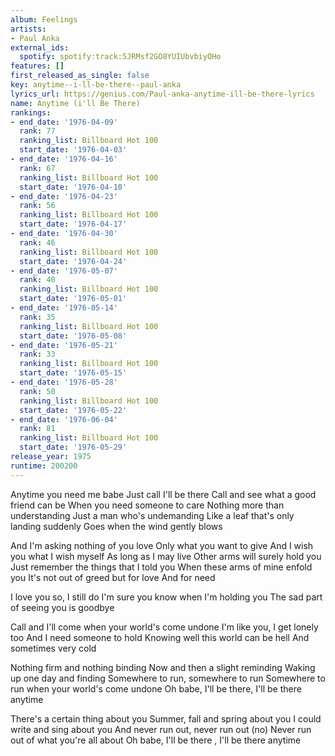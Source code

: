 ```yaml
---
album: Feelings
artists:
- Paul Anka
external_ids:
  spotify: spotify:track:5JRMsf2GO8YUIUbvbiyOHo
features: []
first_released_as_single: false
key: anytime--i-ll-be-there--paul-anka
lyrics_url: https://genius.com/Paul-anka-anytime-ill-be-there-lyrics
name: Anytime (i'll Be There)
rankings:
- end_date: '1976-04-09'
  rank: 77
  ranking_list: Billboard Hot 100
  start_date: '1976-04-03'
- end_date: '1976-04-16'
  rank: 67
  ranking_list: Billboard Hot 100
  start_date: '1976-04-10'
- end_date: '1976-04-23'
  rank: 56
  ranking_list: Billboard Hot 100
  start_date: '1976-04-17'
- end_date: '1976-04-30'
  rank: 46
  ranking_list: Billboard Hot 100
  start_date: '1976-04-24'
- end_date: '1976-05-07'
  rank: 40
  ranking_list: Billboard Hot 100
  start_date: '1976-05-01'
- end_date: '1976-05-14'
  rank: 35
  ranking_list: Billboard Hot 100
  start_date: '1976-05-08'
- end_date: '1976-05-21'
  rank: 33
  ranking_list: Billboard Hot 100
  start_date: '1976-05-15'
- end_date: '1976-05-28'
  rank: 50
  ranking_list: Billboard Hot 100
  start_date: '1976-05-22'
- end_date: '1976-06-04'
  rank: 81
  ranking_list: Billboard Hot 100
  start_date: '1976-05-29'
release_year: 1975
runtime: 200200
---
```

Anytime you need me babe
Just call I'll be there
Call and see what a good friend can be
When you need someone to care
Nothing more than understanding
Just a man who's undemanding
Like a leaf that's only landing suddenly
Goes when the wind gently blows

And I'm asking nothing of you love
Only what you want to give
And I wish you what I wish myself
As long as I may live
Other arms will surely hold you
Just remember the things that I told you
When these arms of mine enfold you
It's not out of greed but for love
And for need

I love you so, I still do
I'm sure you know when I'm holding you
The sad part of seeing you is goodbye

Call and I'll come when your world's come undone
I'm like you, I get lonely too
And I need someone to hold
Knowing well this world can be hell
And sometimes very cold

Nothing firm and nothing binding
Now and then a slight reminding
Waking up one day and finding
Somewhere to run, somewhere to run
Somewhere to run when your world's come undone
Oh babe, I'll be there, I'll be there anytime

There's a certain thing about you
Summer, fall and spring about you
I could write and sing about you
And never run out, never run out (no)
Never run out of what you're all about
Oh babe, I'll be there , I'll be there anytime
